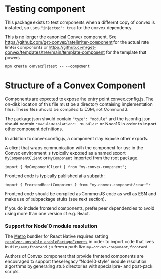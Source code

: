 # Testing component

This package exists to test components when a different copy of convex is
installed, so uses `"injected": true` for the convex dependency.

This is no longer the canonical Convex component. See
https://github.com/get-convex/ratelimiter-component for the actual rate limter
components or
https://github.com/get-convex/templates/tree/main/template-component for the
template that powers

```
npm create convex@latest -- --component
```

# Structure of a Convex Component

Components are expected to expose the entry point convex.config.js. The on-disk
location of this file must be a directory containing implementation files. These
files should be compiled to ESM, not CommonJS.

The package.json should contain `"type": "module"` and the tsconfig.json should
contain `"moduleResolution": "Bundler"` or Node16 in order to import other
component definitions.

In addition to convex.config.js, a component may expose other exports.

A client that wraps communication with the component for use in the Convex
environment is typically exposed as a named export `MyComponentClient` or
`MyComponent` imported from the root package.

```
import { MyComponentClient } from "my-convex-component";
```

Frontend code is typically published at a subpath:

```
import { FrontendReactComponent } from "my-convex-component/react";
```

Frontend code should be compiled as CommonJS code as well as ESM and make use of
subpackage stubs (see next section).

If you do include frontend components, prefer peer dependencies to avoid using
more than one version of e.g. React.

### Support for Node10 module resolution

The [Metro](https://reactnative.dev/docs/metro) bundler for React Native
requires setting
[`resolver.unstable_enablePackageExports`](https://metrobundler.dev/docs/package-exports/)
in order to import code that lives in `dist/esm/frontend.js` from a path like
`my-convex-component/frontend`.

Authors of Convex component that provide frontend components are encouraged to
support these legacy "Node10-style" module resolution algorithms by generating
stub directories with special pre- and post-pack scripts.
